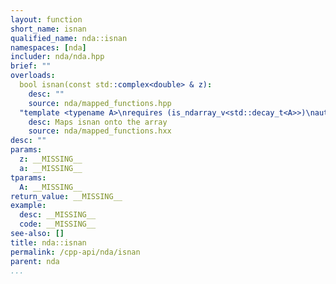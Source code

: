```yaml
---
layout: function
short_name: isnan
qualified_name: nda::isnan
namespaces: [nda]
includer: nda/nda.hpp
brief: ""
overloads:
  bool isnan(const std::complex<double> & z):
    desc: ""
    source: nda/mapped_functions.hpp
  "template <typename A>\nrequires (is_ndarray_v<std::decay_t<A>>)\nauto isnan(A && a)":
    desc: Maps isnan onto the array
    source: nda/mapped_functions.hxx
desc: ""
params:
  z: __MISSING__
  a: __MISSING__
tparams:
  A: __MISSING__
return_value: __MISSING__
example:
  desc: __MISSING__
  code: __MISSING__
see-also: []
title: nda::isnan
permalink: /cpp-api/nda/isnan
parent: nda
...
```


